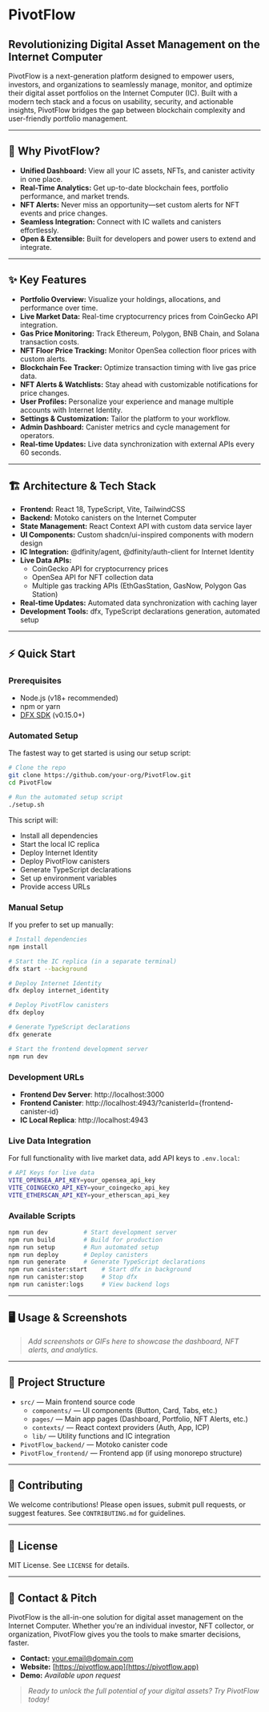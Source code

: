 # PivotFlow

## Revolutionizing Digital Asset Management on the Internet Computer

PivotFlow is a next-generation platform designed to empower users, investors, and organizations to seamlessly manage, monitor, and optimize their digital asset portfolios on the Internet Computer (IC). Built with a modern tech stack and a focus on usability, security, and actionable insights, PivotFlow bridges the gap between blockchain complexity and user-friendly portfolio management.

---

## 🚀 Why PivotFlow?

- **Unified Dashboard:** View all your IC assets, NFTs, and canister activity in one place.
- **Real-Time Analytics:** Get up-to-date blockchain fees, portfolio performance, and market trends.
- **NFT Alerts:** Never miss an opportunity—set custom alerts for NFT events and price changes.
- **Seamless Integration:** Connect with IC wallets and canisters effortlessly.
- **Open & Extensible:** Built for developers and power users to extend and integrate.

---

## ✨ Key Features

- **Portfolio Overview:** Visualize your holdings, allocations, and performance over time.
- **Live Market Data:** Real-time cryptocurrency prices from CoinGecko API integration.
- **Gas Price Monitoring:** Track Ethereum, Polygon, BNB Chain, and Solana transaction costs.
- **NFT Floor Price Tracking:** Monitor OpenSea collection floor prices with custom alerts.
- **Blockchain Fee Tracker:** Optimize transaction timing with live gas price data.
- **NFT Alerts & Watchlists:** Stay ahead with customizable notifications for price changes.
- **User Profiles:** Personalize your experience and manage multiple accounts with Internet Identity.
- **Settings & Customization:** Tailor the platform to your workflow.
- **Admin Dashboard:** Canister metrics and cycle management for operators.
- **Real-time Updates:** Live data synchronization with external APIs every 60 seconds.

---

## 🏗️ Architecture & Tech Stack

- **Frontend:** React 18, TypeScript, Vite, TailwindCSS
- **Backend:** Motoko canisters on the Internet Computer
- **State Management:** React Context API with custom data service layer
- **UI Components:** Custom shadcn/ui-inspired components with modern design
- **IC Integration:** @dfinity/agent, @dfinity/auth-client for Internet Identity
- **Live Data APIs:** 
  - CoinGecko API for cryptocurrency prices
  - OpenSea API for NFT collection data
  - Multiple gas tracking APIs (EthGasStation, GasNow, Polygon Gas Station)
- **Real-time Updates:** Automated data synchronization with caching layer
- **Development Tools:** dfx, TypeScript declarations generation, automated setup

---

## ⚡ Quick Start

### Prerequisites
- Node.js (v18+ recommended)
- npm or yarn
- [DFX SDK](https://internetcomputer.org/docs/current/developer-docs/setup/install) (v0.15.0+)

### Automated Setup

The fastest way to get started is using our setup script:

```bash
# Clone the repo
git clone https://github.com/your-org/PivotFlow.git
cd PivotFlow

# Run the automated setup script
./setup.sh
```

This script will:
- Install all dependencies
- Start the local IC replica
- Deploy Internet Identity
- Deploy PivotFlow canisters
- Generate TypeScript declarations
- Set up environment variables
- Provide access URLs

### Manual Setup

If you prefer to set up manually:

```bash
# Install dependencies
npm install

# Start the IC replica (in a separate terminal)
dfx start --background

# Deploy Internet Identity
dfx deploy internet_identity

# Deploy PivotFlow canisters
dfx deploy

# Generate TypeScript declarations
dfx generate

# Start the frontend development server
npm run dev
```

### Development URLs
- **Frontend Dev Server**: http://localhost:3000
- **Frontend Canister**: http://localhost:4943/?canisterId={frontend-canister-id}
- **IC Local Replica**: http://localhost:4943

### Live Data Integration

For full functionality with live market data, add API keys to `.env.local`:

```bash
# API Keys for live data
VITE_OPENSEA_API_KEY=your_opensea_api_key
VITE_COINGECKO_API_KEY=your_coingecko_api_key
VITE_ETHERSCAN_API_KEY=your_etherscan_api_key
```

### Available Scripts

```bash
npm run dev          # Start development server
npm run build        # Build for production
npm run setup        # Run automated setup
npm run deploy       # Deploy canisters
npm run generate     # Generate TypeScript declarations
npm run canister:start    # Start dfx in background
npm run canister:stop     # Stop dfx
npm run canister:logs     # View backend logs
```

---

## 🖥️ Usage & Screenshots

> _Add screenshots or GIFs here to showcase the dashboard, NFT alerts, and analytics._

---

## 🧩 Project Structure

- `src/` — Main frontend source code
  - `components/` — UI components (Button, Card, Tabs, etc.)
  - `pages/` — Main app pages (Dashboard, Portfolio, NFT Alerts, etc.)
  - `contexts/` — React context providers (Auth, App, ICP)
  - `lib/` — Utility functions and IC integration
- `PivotFlow_backend/` — Motoko canister code
- `PivotFlow_frontend/` — Frontend app (if using monorepo structure)

---

## 🤝 Contributing

We welcome contributions! Please open issues, submit pull requests, or suggest features. See `CONTRIBUTING.md` for guidelines.

---

## 📄 License

MIT License. See `LICENSE` for details.

---

## 📣 Contact & Pitch

PivotFlow is the all-in-one solution for digital asset management on the Internet Computer. Whether you're an individual investor, NFT collector, or organization, PivotFlow gives you the tools to make smarter decisions, faster.

- **Contact:** [your.email@domain.com](mailto:your.email@domain.com)
- **Website:** [https://pivotflow.app](https://pivotflow.app)
- **Demo:** _Available upon request_

> _Ready to unlock the full potential of your digital assets? Try PivotFlow today!_
